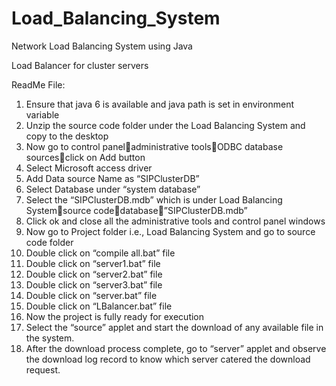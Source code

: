 Load_Balancing_System
=====================

Network Load Balancing System using Java

Load Balancer for cluster servers

ReadMe File:
1.	Ensure that java 6 is available and java path is set in environment variable
2.	Unzip the source code folder under the Load Balancing System and copy to the desktop
3.	Now go to control paneladministrative toolsODBC database sourcesclick on Add button
4.	Select Microsoft access driver 
5.	Add Data source Name as “SIPClusterDB”
6.	Select Database under “system database”
7.	Select the “SIPClusterDB.mdb” which is under Load Balancing Systemsource codedatabase”SIPClusterDB.mdb”
8.	Click ok and close all the administrative tools and control panel windows
9.	Now go to Project folder i.e., Load Balancing System and go to source code folder
10.	Double click on “compile all.bat” file
11.	Double click on “server1.bat” file
12.	Double click on “server2.bat” file
13.	Double click on “server3.bat” file
14.	Double click on “server.bat” file
15.	Double click on “LBalancer.bat” file
16.	Now the project is fully ready for execution
17.	Select the “source” applet and start the download of any available file in the system.
18.	After the download process complete, go to “server” applet and observe the download log record to know which server catered the download request.
